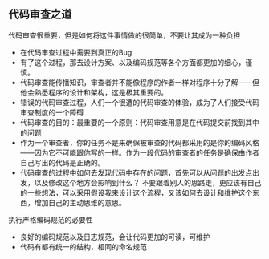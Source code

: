 ## 代码审查之道 ##


代码审查很重要，但是如何将这件事情做的很简单，不要让其成为一种负担

* 在代码审查过程中需要到真正的Bug
* 有了这个过程，那去设计方案、以及编码规范等各个方面都更加的细心，谨慎。
* 代码审查能传播知识，审查者并不能像程序的作者一样对程序十分了解——但他会熟悉程序的设计和架构，这是极其重要的。
* 错误的代码审查过程，人们一个很遭的代码审查的体验，成为了人们接受代码审查制度的一个障碍
* 代码审查的目的：最重要的一个原则：代码审查用意是在代码提交前找到其中的问题 
* 作为一个审查者，你的任务不是来确保被审查的代码都采用的是你的编码风格——因为它不可能跟你写的一样。作为一段代码的审查者的任务是确保由作者自己写出的代码是正确的。
* 代码审查的过程中如何去发现代码中存在的问题，首先可以从问题的出发点出发，以及修改这个地方会影响到什么？ 不要跟着别人的思路走，更应该有自己的一些想法，可以采用假设我来设计这个流程，又该如何去设计和维护这个东西，增加自己的主动思维的意思。


执行严格编码规范的必要性

* 良好的编码规范以及日志规范，会让代码更加的可读，可维护
* 代码有都有统一的结构，相同的命名规范